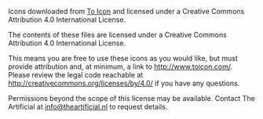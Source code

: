 Icons downloaded from [To Icon](https://www.toicon.com) and  licensed under a Creative Commons Attribution 4.0 International License.

The contents of these files are licensed under a Creative Commons Attribution 4.0 International License.

This means you are free to use these icons as you would like, but must provide attribution and, at minimum, a link to http://www.toicon.com/. Please review the legal code reachable at http://creativecommons.org/licenses/by/4.0/ if you have any questions.

Permissions beyond the scope of this license may be available. Contact The Artificial at info@theartificial.nl to request details.